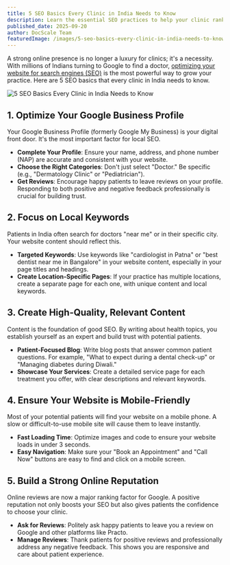```yaml
---
title: 5 SEO Basics Every Clinic in India Needs to Know
description: Learn the essential SEO practices to help your clinic rank higher and attract more local patients.
published_date: 2025-09-20
author: DocScale Team
featuredImage: /images/5-seo-basics-every-clinic-in-india-needs-to-know.png
---
```


A strong online presence is no longer a luxury for clinics; it's a necessity. With millions of Indians turning to Google to find a doctor, [optimizing your website for search engines (SEO)](/#services) is the most powerful way to grow your practice. Here are 5 SEO basics that every clinic in India needs to know.

![5 SEO Basics Every Clinic in India Needs to Know](/images/5-seo-basics-every-clinic-in-india-needs-to-know.png)

## 1. Optimize Your Google Business Profile

Your Google Business Profile (formerly Google My Business) is your digital front door. It's the most important factor for local SEO.
* **Complete Your Profile**: Ensure your name, address, and phone number (NAP) are accurate and consistent with your website.
* **Choose the Right Categories**: Don't just select "Doctor." Be specific (e.g., "Dermatology Clinic" or "Pediatrician").
* **Get Reviews**: Encourage happy patients to leave reviews on your profile. Responding to both positive and negative feedback professionally is crucial for building trust.

## 2. Focus on Local Keywords

Patients in India often search for doctors "near me" or in their specific city. Your website content should reflect this.
* **Targeted Keywords**: Use keywords like "cardiologist in Patna" or "best dentist near me in Bangalore" in your website content, especially in your page titles and headings.
* **Create Location-Specific Pages**: If your practice has multiple locations, create a separate page for each one, with unique content and local keywords.

## 3. Create High-Quality, Relevant Content

Content is the foundation of good SEO. By writing about health topics, you establish yourself as an expert and build trust with potential patients.
* **Patient-Focused Blog**: Write blog posts that answer common patient questions. For example, "What to expect during a dental check-up" or "Managing diabetes during Diwali."
* **Showcase Your Services**: Create a detailed service page for each treatment you offer, with clear descriptions and relevant keywords.

## 4. Ensure Your Website is Mobile-Friendly

Most of your potential patients will find your website on a mobile phone. A slow or difficult-to-use mobile site will cause them to leave instantly.
* **Fast Loading Time**: Optimize images and code to ensure your website loads in under 3 seconds.
* **Easy Navigation**: Make sure your "Book an Appointment" and "Call Now" buttons are easy to find and click on a mobile screen.

## 5. Build a Strong Online Reputation

Online reviews are now a major ranking factor for Google. A positive reputation not only boosts your SEO but also gives patients the confidence to choose your clinic.
* **Ask for Reviews**: Politely ask happy patients to leave you a review on Google and other platforms like Practo.
* **Manage Reviews**: Thank patients for positive reviews and professionally address any negative feedback. This shows you are responsive and care about patient experience.
